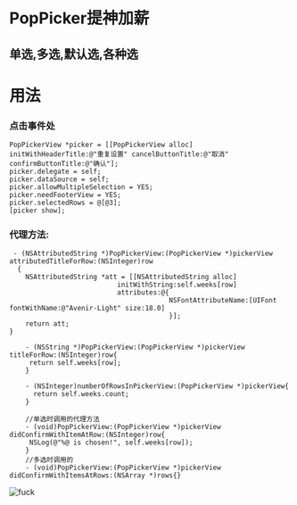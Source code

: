 # PopPicker提神加薪


## 单选,多选,默认选,各种选

# 用法

### 点击事件处


    PopPickerView *picker = [[PopPickerView alloc] initWithHeaderTitle:@"重复设置" cancelButtonTitle:@"取消" confirmButtonTitle:@"确认"];
    picker.delegate = self;
    picker.dataSource = self;
    picker.allowMultipleSelection = YES;
    picker.needFooterView = YES;
    picker.selectedRows = @[@3];
    [picker show];
    
 ### 代理方法:
 
     - (NSAttributedString *)PopPickerView:(PopPickerView *)pickerView attributedTitleForRow:(NSInteger)row
      {
        NSAttributedString *att = [[NSAttributedString alloc]
                               initWithString:self.weeks[row]
                               attributes:@{
                                            NSFontAttributeName:[UIFont fontWithName:@"Avenir-Light" size:18.0]
                                            }];
        return att;
    }

        - (NSString *)PopPickerView:(PopPickerView *)pickerView titleForRow:(NSInteger)row{
         return self.weeks[row];
        }

        - (NSInteger)numberOfRowsInPickerView:(PopPickerView *)pickerView{
          return self.weeks.count;
        }

        //单选时调用的代理方法
        - (void)PopPickerView:(PopPickerView *)pickerView didConfirmWithItemAtRow:(NSInteger)row{
         NSLog(@"%@ is chosen!", self.weeks[row]);
        }
        //多选时调用的
        - (void)PopPickerView:(PopPickerView *)pickerView didConfirmWithItemsAtRows:(NSArray *)rows{}

  
![fuck](http://ww3.sinaimg.cn/large/006tNc79gy1ffhhggrjiij30ku12ataa.jpg)
